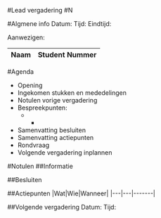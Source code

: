#Lead vergadering #N

#Algmene info
Datum:
Tijd:
Eindtijd:

Aanwezigen:

| Naam | Student Nummer |
|--------|--------------|

#Agenda
- Opening
- Ingekomen stukken en mededelingen
- Notulen vorige vergadering
-	Bespreekpunten:
	- -
- Samenvatting besluiten
- Samenvatting actiepunten
- Rondvraag
- Volgende vergadering inplannen

#Notulen
##Informatie

##Besluiten

##Actiepunten
|Wat|Wie|Wanneer|
|---|---|-------|

##Volgende vergadering
Datum:
Tijd: